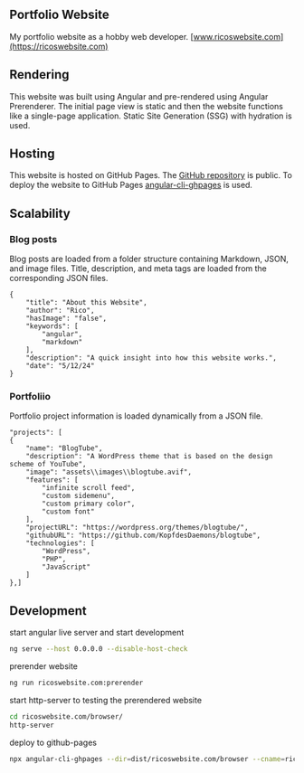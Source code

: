 ## Portfolio Website

My portfolio website as a hobby web developer.
[www.ricoswebsite.com](https://ricoswebsite.com)

## Rendering

This website was built using Angular and pre-rendered using Angular Prerenderer. 
The initial page view is static and then the website functions like a single-page application. 
Static Site Generation (SSG) with hydration is used.

## Hosting

This website is hosted on GitHub Pages.
The [GitHub repository](https://github.com/KopfdesDaemons/ricoswebsite.com) is public.
To deploy the website to GitHub Pages [angular-cli-ghpages](https://github.com/angular-schule/angular-cli-ghpages) is used.

## Scalability

### Blog posts
Blog posts are loaded from a folder structure containing Markdown, JSON, and image files. Title, description, and meta tags are loaded from the corresponding JSON files.

    {
        "title": "About this Website",
        "author": "Rico",
        "hasImage": "false",
        "keywords": [
            "angular",
            "markdown"
        ],
        "description": "A quick insight into how this website works.",
        "date": "5/12/24"
    }

### Portfoliio

Portfolio project information is loaded dynamically from a JSON file.

    "projects": [
    {
        "name": "BlogTube",
        "description": "A WordPress theme that is based on the design scheme of YouTube",
        "image": "assets\\images\\blogtube.avif",
        "features": [
            "infinite scroll feed", 
            "custom sidemenu",
            "custom primary color",
            "custom font"
        ],
        "projectURL": "https://wordpress.org/themes/blogtube/",
        "githubURL": "https://github.com/KopfdesDaemons/blogtube",
        "technologies": [
            "WordPress",
            "PHP",
            "JavaScript"
        ]
    },]

## Development

start angular live server and start development
```bash
ng serve --host 0.0.0.0 --disable-host-check
```
prerender website

```bash
ng run ricoswebsite.com:prerender
```

start http-server to testing the prerendered website

```bash
cd ricoswebsite.com/browser/
http-server
```

deploy to github-pages
```bash
npx angular-cli-ghpages --dir=dist/ricoswebsite.com/browser --cname=ricoswebsite.com
```